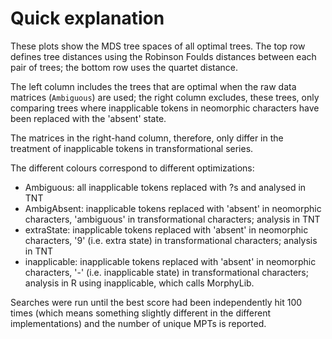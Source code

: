 # Quick explanation
These plots show the MDS tree spaces of all optimal trees.
The top row defines tree distances using the Robinson Foulds distances between each pair of trees;
the bottom row uses the quartet distance.

The left column includes the trees that are optimal when the raw data matrices (`Ambiguous`) 
are used; the right column excludes, these trees, only comparing trees where inapplicable
tokens in neomorphic characters have been replaced with the 'absent' state.

The matrices in the right-hand column, therefore, only differ in the treatment of inapplicable
tokens in transformational series.

The different colours correspond to different optimizations:

- Ambiguous: all inapplicable tokens replaced with ?s and analysed in TNT
- AmbigAbsent: inapplicable tokens replaced with 'absent' in neomorphic characters,
               'ambiguous' in transformational characters; analysis in TNT
- extraState: inapplicable tokens replaced with 'absent' in neomorphic characters, 
              '9' (i.e. extra state) in transformational characters; analysis in TNT
- inapplicable: inapplicable tokens replaced with 'absent' in neomorphic characters, 
              '-' (i.e. inapplicable state) in transformational characters;
              analysis in R using inapplicable, which calls MorphyLib.
              
Searches were run until the best score had been independently hit 100 times (which means something
slightly different in the different implementations) and the number of unique MPTs is reported.